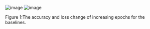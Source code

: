 ![image](https://github.com/user-attachments/assets/e4344934-ad24-44c7-9604-ba8b3568e176) ![image](https://github.com/user-attachments/assets/5831fcbe-3215-487b-b4d7-56db2bcaa0fa)

Figure 1:The accuracy and loss change of increasing epochs for the baselines.


